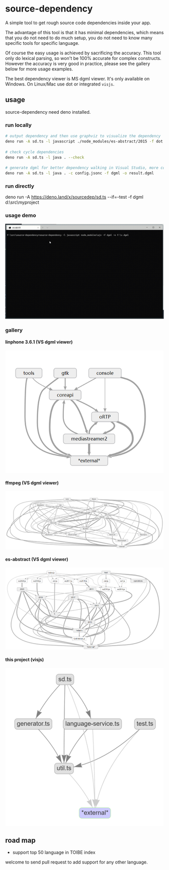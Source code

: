 # source-dependency

A simple tool to get rough source code dependencies inside your app.

The advantage of this tool is that it has minimal dependencies, which means that you do not need to do much setup, you do not need to know many specific tools for specific language.

Of course the easy usage is achieved by sacrificing the accuracy. This tool only do lexical parsing, so won't be 100% accurate for complex constructs. However the accuracy is very good in practice, please see the gallery below for more usage examples.

The best dependency viewer is MS dgml viewer. It's only available on Windows. On Linux/Mac use dot or integrated `visjs`.

## usage

source-dependency need deno installed.

### run locally

```bash
# output dependency and then use graphviz to visualize the dependency
deno run -A sd.ts -l javascript ./node_modules/es-abstract/2015 -f dot | dot -Tsvg >~/v.svg

# check cycle dependencies
deno run -A sd.ts -l java . --check

# generate dgml for better dependency walking in Visual Studio, more config is in config.jsonc
deno run -A sd.ts -l java . -c config.jsonc -f dgml -o result.dgml

```

### run directly

deno run -A https://deno.land/x/sourcedep/sd.ts --if=-test -f dgml d:\src\myproject

### usage demo

![demo](demo.gif)

### gallery

#### linphone 3.6.1 (VS dgml viewer)

![linphone](doc/gallery/linphone3.6.1.png)

#### ffmpeg (VS dgml viewer)

![ffmpeg](doc/gallery/ffmpeg.png)

#### es-abstract (VS dgml viewer)

![es-abstract](doc/gallery/es-abstract.png)

#### this project (visjs)

![this project](doc/gallery/visjs.png)

## road map

- support top 50 language in TOIBE index

welcome to send pull request to add support for any other language.
